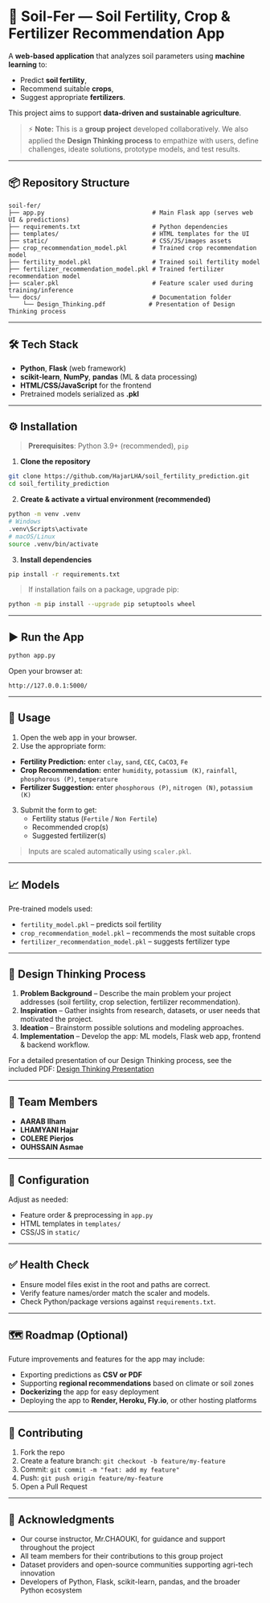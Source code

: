 # 🌱 Soil-Fer — Soil Fertility, Crop & Fertilizer Recommendation App

A **web-based application** that analyzes soil parameters using **machine learning** to:
- Predict **soil fertility**,
- Recommend suitable **crops**,
- Suggest appropriate **fertilizers**.

This project aims to support **data-driven and sustainable agriculture**.

> ⚡ **Note:** This is a **group project** developed collaboratively. We also applied the **Design Thinking process** to empathize with users, define challenges, ideate solutions, prototype models, and test results.

---

## 📦 Repository Structure
```
soil-fer/
├── app.py                              # Main Flask app (serves web UI & predictions)
├── requirements.txt                    # Python dependencies
├── templates/                          # HTML templates for the UI
├── static/                             # CSS/JS/images assets
├── crop_recommendation_model.pkl       # Trained crop recommendation model
├── fertility_model.pkl                 # Trained soil fertility model
├── fertilizer_recommendation_model.pkl # Trained fertilizer recommendation model
├── scaler.pkl                          # Feature scaler used during training/inference
└── docs/                               # Documentation folder
    └── Design_Thinking.pdf            # Presentation of Design Thinking process
```
---

## 🛠️ Tech Stack
- **Python**, **Flask** (web framework)  
- **scikit-learn**, **NumPy**, **pandas** (ML & data processing)  
- **HTML/CSS/JavaScript** for the frontend  
- Pretrained models serialized as **.pkl**  

---

## ⚙️ Installation

> **Prerequisites**: Python 3.9+ (recommended), `pip`

1) **Clone the repository**
```bash
git clone https://github.com/HajarLHA/soil_fertility_prediction.git
cd soil_fertility_prediction
```

2) **Create & activate a virtual environment (recommended)**
```bash
python -m venv .venv
# Windows
.venv\Scripts\activate
# macOS/Linux
source .venv/bin/activate
```

3) **Install dependencies**
```bash
pip install -r requirements.txt
```

> If installation fails on a package, upgrade pip:
```bash
python -m pip install --upgrade pip setuptools wheel
```

---

## ▶️ Run the App
```bash
python app.py
```
Open your browser at:
```
http://127.0.0.1:5000/
```

---

## 🧪 Usage

1. Open the web app in your browser.  
2. Use the appropriate form:

- **Fertility Prediction:** enter `clay`, `sand`, `CEC`, `CaCO3`, `Fe`  
- **Crop Recommendation:** enter `humidity`, `potassium (K)`, `rainfall`, `phosphorous (P)`, `temperature`  
- **Fertilizer Suggestion:** enter `phosphorous (P)`, `nitrogen (N)`, `potassium (K)`

3. Submit the form to get:
   - Fertility status (`Fertile` / `Non Fertile`)  
   - Recommended crop(s)  
   - Suggested fertilizer(s)
 
> Inputs are scaled automatically using `scaler.pkl`.

---

## 📈 Models

Pre-trained models used:
- `fertility_model.pkl` – predicts soil fertility  
- `crop_recommendation_model.pkl` – recommends the most suitable crops  
- `fertilizer_recommendation_model.pkl` – suggests fertilizer type

---

## 🎨 Design Thinking Process

1. **Problem Background** – Describe the main problem your project addresses (soil fertility, crop selection, fertilizer recommendation).  
2. **Inspiration** – Gather insights from research, datasets, or user needs that motivated the project.  
3. **Ideation** – Brainstorm possible solutions and modeling approaches.  
4. **Implementation** – Develop the app: ML models, Flask web app, frontend & backend workflow.

For a detailed presentation of our Design Thinking process, see the included PDF: [Design Thinking Presentation](docs/design_thinking.pdf)

---

## 👥 Team Members
- **AARAB Ilham** 
- **LHAMYANI Hajar** 
- **COLERE Pierjos** 
- **OUHSSAIN Asmae** 
---

## 🧰 Configuration

Adjust as needed:
- Feature order & preprocessing in `app.py`  
- HTML templates in `templates/`  
- CSS/JS in `static/`  

---

## ✅ Health Check
- Ensure model files exist in the root and paths are correct.  
- Verify feature names/order match the scaler and models.  
- Check Python/package versions against `requirements.txt`.  

---

## 🗺️ Roadmap (Optional)

Future improvements and features for the app may include:  
- Exporting predictions as **CSV or PDF**  
- Supporting **regional recommendations** based on climate or soil zones  
- **Dockerizing** the app for easy deployment  
- Deploying the app to **Render, Heroku, Fly.io**, or other hosting platforms

---

## 🤝 Contributing
1. Fork the repo  
2. Create a feature branch: `git checkout -b feature/my-feature`  
3. Commit: `git commit -m "feat: add my feature"`  
4. Push: `git push origin feature/my-feature`  
5. Open a Pull Request  

---


## 🙌 Acknowledgments
- Our course instructor, Mr.CHAOUKI, for guidance and support throughout the project  
- All team members for their contributions to this group project  
- Dataset providers and open-source communities supporting agri-tech innovation  
- Developers of Python, Flask, scikit-learn, pandas, and the broader Python ecosystem
